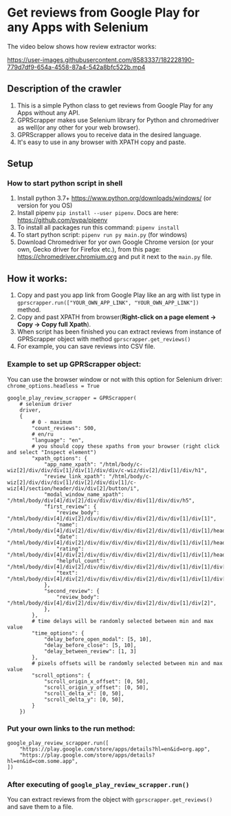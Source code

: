 # Get reviews from Google Play for any Apps with Selenium

The video below shows how review extractor works:

https://user-images.githubusercontent.com/8583337/182228190-779d7df9-654a-4558-87a4-542a8bfc522b.mp4


## Description of the crawler

1. This is a simple Python class to get reviews from Google Play for any Apps without any API.
2. GPRScrapper makes use Selenium library for Python and chromedriver as well(or any other for your web browser).
3. GPRScrapper allows you to receive data in the desired language.
4. It's easy to use in any browser with XPATH copy and paste.

## Setup

### How to start python script in shell

1. Install python 3.7+ https://www.python.org/downloads/windows/ (or version for you OS)
2. Install pipenv `pip install --user pipenv`. Docs are here: https://github.com/pypa/pipenv
3. To install all packages run this command: `pipenv install`
4. To start python script: `pipenv run py main.py` (for windows)
5. Download Chromedriver for yor own Google Chrome version (or your own, Gecko driver for Firefox etc.), from this page:
https://chromedriver.chromium.org and put it next to the `main.py` file.

## How it works:

1. Copy and past you app link from Google Play like an arg with list type in `gprscrapper.run(["YOUR_OWN_APP_LINK", "YOUR_OWN_APP_LINK"])` method.
2. Copy and past XPATH from browser(**Right-click on a page element -> Copy -> Copy full Xpath**).
3. When script has been finished you can extract reviews from instance of GPRScrapper object with method `gprscrapper.get_reviews()` 
4. For example, you can save reviews into CSV file. 

### Example to set up GPRScrapper object:

You can use the browser window or not with this option for Selenium driver:
`chrome_options.headless = True`

    google_play_review_scrapper = GPRScrapper(
        # selenium driver
        driver,
        {
            # 0 - maximum
            "count_reviews": 500,
            # en/ru
            "language": "en",
            # you should copy these xpaths from your browser (right click and select "Inspect element")
            "xpath_options": {
                "app_name_xpath": "/html/body/c-wiz[2]/div/div/div[1]/div[1]/div/div/c-wiz/div[2]/div[1]/div/h1",
                "review_link_xpath": "/html/body/c-wiz[2]/div/div/div[1]/div[2]/div/div[1]/c-wiz[4]/section/header/div/div[2]/button/i",
                "modal_window_name_xpath": "/html/body/div[4]/div[2]/div/div/div/div/div[1]/div/div/h5",
                "first_review": {
                    "review_body": "/html/body/div[4]/div[2]/div/div/div/div/div[2]/div/div[1]/div[1]",
                    "name": "/html/body/div[4]/div[2]/div/div/div/div/div[2]/div/div[1]/div[1]/header/div[1]/div[1]/div",
                    "date": "/html/body/div[4]/div[2]/div/div/div/div/div[2]/div/div[1]/div[1]/header/div[2]/span",
                    "rating": "/html/body/div[4]/div[2]/div/div/div/div/div[2]/div/div[1]/div[1]/header/div[2]/div",
                    "helpful_count": "/html/body/div[4]/div[2]/div/div/div/div/div[2]/div/div[1]/div[1]/div[2]/div",
                    "text": "/html/body/div[4]/div[2]/div/div/div/div/div[2]/div/div[1]/div[1]/div[1]",
                },
                "second_review": {
                    "review_body": "/html/body/div[4]/div[2]/div/div/div/div/div[2]/div/div[1]/div[2]",
                },
            },
            # time delays will be randomly selected between min and max value
            "time_options": {
                "delay_before_open_modal": [5, 10],
                "delay_before_close": [5, 10],
                "delay_between_review": [1, 3]
            },
            # pixels offsets will be randomly selected between min and max value
            "scroll_options": {
                "scroll_origin_x_offset": [0, 50],
                "scroll_origin_y_offset": [0, 50],
                "scroll_delta_x": [0, 50],
                "scroll_delta_y": [0, 50],
            }
        })

###  Put your own links to the run method:
    google_play_review_scrapper.run([
        "https://play.google.com/store/apps/details?hl=en&id=org.app",
        "https://play.google.com/store/apps/details?hl=en&id=com.some.app",
    ])

### After executing of `google_play_review_scrapper.run()` 
You can extract reviews from the object with `gprscrapper.get_reviews()` and save them to a file.
